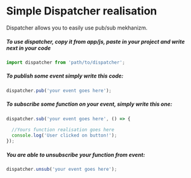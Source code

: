 <h1>Simple Dispatcher realisation</h1>
<p>Dispatcher allows you to easily use pub/sub mekhanizm.</p>
<h5>To use dispatcher, copy it from app/js, paste in your project and write next in your code</h5>

```javascript
import dispatcher from 'path/to/dispatcher';
```
<h5>To publish some event simply write this code:</h5>

```javascript
dispatcher.pub('your event goes here');
```
<h5>To subscribe some function on your event, simply write this one:</h5>

```javascript
dispatcher.sub('your event goes here', () => {
  
  //Yours function realisation goes here
  console.log('User clicked on button!');
});
```
<h5>You are able to unsubscribe your function from event:</h5>

```javascript
dispatcher.unsub('your event goes here');
```
